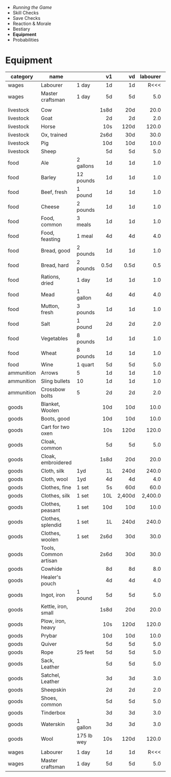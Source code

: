 
<!-- .margin.compass -->
* _Running the Game_
* Skill Checks
* Save Checks
* Reaction & Morale
* Bestiary
* **Equipment**
* Probabilities


# Equipment

| category  | name                        |              | v1       | vd       | labourer | master   |
|-----------|-----------------------------|--------------|---------:|---------:|---------:|---------:|
| wages     | Labourer                    |        1 day |       1d |       1d | R<<<     |      0.2 |
| wages     | Master craftsman            |        1 day |       5d |       5d |      5.0 | R<<<     |
|           |                             |              |          |          |          |          |
| livestock | Cow                         |              |     1s8d |      20d |     20.0 |      4.0 |
| livestock | Goat                        |              |       2d |       2d |      2.0 |      0.4 |
| livestock | Horse                       |              |      10s |     120d |    120.0 |     24.0 |
| livestock | Ox, trained                 |              |     2s6d |      30d |     30.0 |      6.0 |
| livestock | Pig                         |              |      10d |      10d |     10.0 |      2.0 |
| livestock | Sheep                       |              |       5d |       5d |      5.0 |      1.0 |
| food      | Ale                         |    2 gallons |       1d |       1d |      1.0 |      0.2 |
| food      | Barley                      |    12 pounds |       1d |       1d |      1.0 |      0.2 |
| food      | Beef, fresh                 |      1 pound |       1d |       1d |      1.0 |      0.2 |
| food      | Cheese                      |     2 pounds |       1d |       1d |      1.0 |      0.2 |
| food      | Food, common                |      3 meals |       1d |       1d |      1.0 |      0.2 |
| food      | Food, feasting              |       1 meal |       4d |       4d |      4.0 |      0.8 |
| food      | Bread, good                 |     2 pounds |       1d |       1d |      1.0 |      0.2 |
| food      | Bread, hard                 |     2 pounds |     0.5d |     0.5d |      0.5 |      0.1 |
| food      | Rations, dried              |        1 day |       1d |       1d |      1.0 |      0.2 |
| food      | Mead                        |     1 gallon |       4d |       4d |      4.0 |      0.8 |
| food      | Mutton, fresh               |     3 pounds |       1d |       1d |      1.0 |      0.2 |
| food      | Salt                        |      1 pound |       2d |       2d |      2.0 |      0.4 |
| food      | Vegetables                  |     8 pounds |       1d |       1d |      1.0 |      0.2 |
| food      | Wheat                       |     8 pounds |       1d |       1d |      1.0 |      0.2 |
| food      | Wine                        |      1 quart |       5d |       5d |      5.0 |      1.0 |
| ammunition | Arrows                     |            5 |       1d |       1d |      1.0 |      0.2 |
| ammunition | Sling bullets              |           10 |       1d |       1d |      1.0 |      0.2 |
| ammunition | Crossbow bolts             |            5 |       2d |       2d |      2.0 |      0.4 |
| goods     | Blanket, Woolen             |              |      10d |      10d |     10.0 |      2.0 |
| goods     | Boots, good                 |              |      10d |      10d |     10.0 |      2.0 |
| goods     | Cart for two oxen           |              |      10s |     120d |    120.0 |     24.0 |
| goods     | Cloak, common               |              |       5d |       5d |      5.0 |      1.0 |
| goods     | Cloak, embroidered          |              |     1s8d |      20d |     20.0 |      4.0 |
| goods     | Cloth, silk                 |          1yd |       1L |     240d |    240.0 |     48.0 |
| goods     | Cloth, wool                 |          1yd |       4d |       4d |      4.0 |      0.8 |
| goods     | Clothes, fine               |        1 set |       5s |      60d |     60.0 |     12.0 |
| goods     | Clothes, silk               |        1 set |      10L |   2,400d |  2,400.0 |    480.0 |
| goods     | Clothes, peasant            |        1 set |      10d |      10d |     10.0 |      2.0 |
| goods     | Clothes, splendid           |        1 set |       1L |     240d |    240.0 |     48.0 |
| goods     | Clothes, woolen             |        1 set |     2s6d |      30d |     30.0 |      6.0 |
| goods     | Tools, Common artisan       |              |     2s6d |      30d |     30.0 |      6.0 |
| goods     | Cowhide                     |              |       8d |       8d |      8.0 |      1.6 |
| goods     | Healer's pouch              |              |       4d |       4d |      4.0 |      0.8 |
| goods     | Ingot, iron                 |      1 pound |       5d |       5d |      5.0 |      1.0 |
| goods     | Kettle, iron, small         |              |     1s8d |      20d |     20.0 |      4.0 |
| goods     | Plow, iron, heavy           |              |      10s |     120d |    120.0 |     24.0 |
| goods     | Prybar                      |              |      10d |      10d |     10.0 |      2.0 |
| goods     | Quiver                      |              |       5d |       5d |      5.0 |      1.0 |
| goods     | Rope                        |      25 feet |       5d |       5d |      5.0 |      1.0 |
| goods     | Sack, Leather               |              |       5d |       5d |      5.0 |      1.0 |
| goods     | Satchel, Leather            |              |       3d |       3d |      3.0 |      0.6 |
| goods     | Sheepskin                   |              |       2d |       2d |      2.0 |      0.4 |
| goods     | Shoes, common               |              |       5d |       5d |      5.0 |      1.0 |
| goods     | Tinderbox                   |              |       3d |       3d |      3.0 |      0.6 |
| goods     | Waterskin                   |     1 gallon |       3d |       3d |      3.0 |      0.6 |
| goods     | Wool                        |   175 lb wey |      10s |     120d |    120.0 |     24.0 |
|           |                             |              |          |          |          |          |
| wages     | Labourer                    |        1 day |       1d |       1d | R<<<     |      0.2 |
| wages     | Master craftsman            |        1 day |       5d |       5d |      5.0 | R<<<     |

